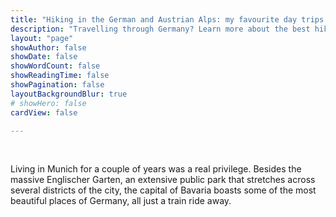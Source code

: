 ```yaml
---
title: "Hiking in the German and Austrian Alps: my favourite day trips!"
description: "Travelling through Germany? Learn more about the best hikes that you can easily fit into your travel plans."
layout: "page"
showAuthor: false
showDate: false
showWordCount: false
showReadingTime: false
showPagination: false
layoutBackgroundBlur: true
# showHero: false
cardView: false

---
```

<br> 

Living in Munich for a couple of years was a real privilege. Besides the massive Englischer Garten, an extensive public park that stretches across several districts of the city, the capital of Bavaria boasts some of the most beautiful places of Germany, all just a train ride away.  

<br> 



